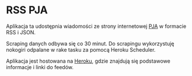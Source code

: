 # RSS PJA

Aplikacja ta udostępnia wiadomości ze strony internetowej [PJA](http://www.pja.edu.pl/aktualnosci/glowna) w formacie RSS i JSON.

Scraping danych odbywa się co 30 minut. Do scrapingu wykorzystuję nokogiri odpalane w rake tasku za pomocą Heroku Scheduler.

Aplikacja jest hostowana na [Heroku](http://pja-rss.herokuapp.com), gdzie znajdują się podstawowe informacje i linki do feedów.
